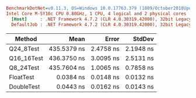 ``` ini

BenchmarkDotNet=v0.11.3, OS=Windows 10.0.17763.379 (1809/October2018Update/Redstone5)
Intel Core M-5Y10c CPU 0.80GHz, 1 CPU, 4 logical and 2 physical cores
  [Host]     : .NET Framework 4.7.2 (CLR 4.0.30319.42000), 32bit LegacyJIT-v4.7.3362.0
  DefaultJob : .NET Framework 4.7.2 (CLR 4.0.30319.42000), 32bit LegacyJIT-v4.7.3362.0


```
|     Method |        Mean |     Error |    StdDev |
|----------- |------------:|----------:|----------:|
|  Q24_8Test | 435.5379 ns | 2.4758 ns | 2.1948 ns |
| Q16_16Test | 436.3750 ns | 3.0095 ns | 2.5131 ns |
|  Q8_24Test | 435.7604 ns | 1.0065 ns | 0.7858 ns |
|  FloatTest |   0.0384 ns | 0.0148 ns | 0.0132 ns |
| DoubleTest |   0.0443 ns | 0.0162 ns | 0.0143 ns |
